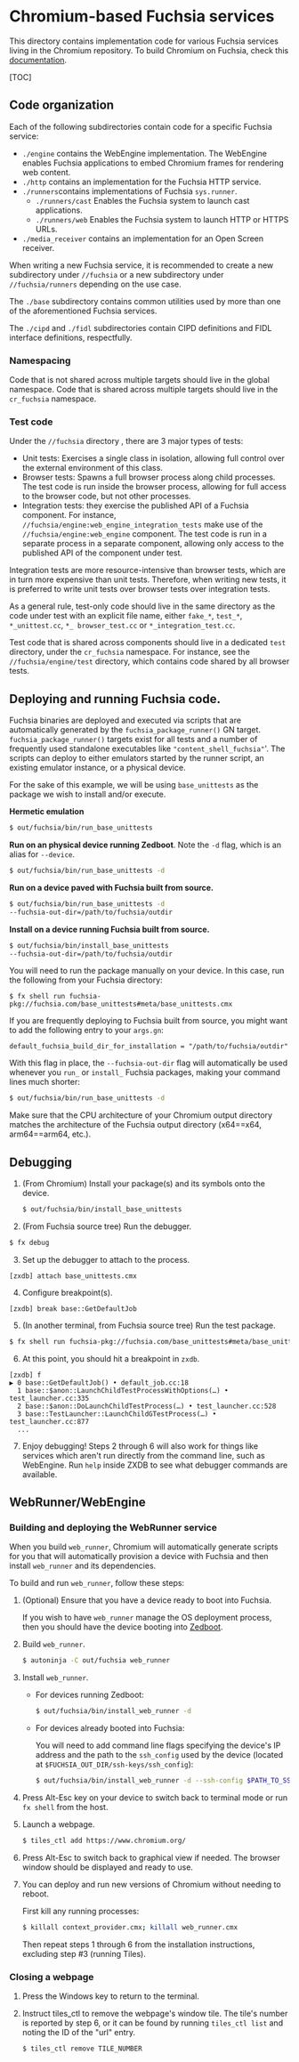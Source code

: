 # Chromium-based Fuchsia services
This directory contains implementation code for various Fuchsia services living
in the Chromium repository. To build Chromium on Fuchsia, check this
[documentation](../docs/fuchsia_build_instructions.md).

[TOC]

## Code organization
Each of the following subdirectories contain code for a specific Fuchsia
service:
* `./engine` contains the WebEngine implementation. The WebEngine enables
Fuchsia applications to embed Chromium frames for rendering web content.
* `./http` contains an implementation for the Fuchsia HTTP service.
* `./runners`contains implementations of Fuchsia `sys.runner`.
    * `./runners/cast` Enables the Fuchsia system to launch cast applications.
    * `./runners/web` Enables the Fuchsia system to launch HTTP or HTTPS URLs.
* `./media_receiver` contains an implementation for an Open Screen receiver.

When writing a new Fuchsia service, it is recommended to create a new
subdirectory under `//fuchsia` or a new subdirectory under `//fuchsia/runners`
depending on the use case.

The `./base` subdirectory contains common utilities used by more than one of
the aforementioned Fuchsia services.

The `./cipd` and `./fidl` subdirectories contain CIPD definitions and FIDL
interface definitions, respectfully.

### Namespacing

Code that is not shared across multiple targets should live in the global
namespace. Code that is shared across multiple targets should live in the
`cr_fuchsia` namespace.

### Test code

Under the `//fuchsia` directory , there are 3 major types of tests:
* Unit tests: Exercises a single class in isolation, allowing full control
  over the external environment of this class.
* Browser tests: Spawns a full browser process along child processes. The test
  code is run inside the browser process, allowing for full access to the
  browser code, but not other processes.
* Integration tests: they exercise the published API of a Fuchsia component. For
  instance, `//fuchsia/engine:web_engine_integration_tests` make use of the
  `//fuchsia/engine:web_engine` component. The test code is run in a separate
  process in a separate component, allowing only access to the published API of
  the component under test.

Integration tests are more resource-intensive than browser tests, which are in
turn more expensive than unit tests. Therefore, when writing new tests, it is
preferred to write unit tests over browser tests over integration tests.

As a general rule, test-only code should live in the same directory as the code
under test with an explicit file name, either `fake_*`, `test_*`,
`*_unittest.cc`, `*_ browser_test.cc` or `*_integration_test.cc`.

Test code that is shared across components should live in a dedicated `test`
directory, under the `cr_fuchsia` namespace. For instance, see the
`//fuchsia/engine/test` directory, which contains code shared by all browser
tests.

## Deploying and running Fuchsia code.

Fuchsia binaries are deployed and executed via scripts that are automatically
generated by the `fuchsia_package_runner()` GN target.
`fuchsia_package_runner()` targets exist for all tests and a number of
frequently used standalone executables like `"content_shell_fuchsia"`'. The
scripts can deploy to either emulators started by the runner script, an existing
emulator instance, or a physical device.

For the sake of this example, we will be using `base_unittests` as the package
we wish to install and/or execute.

**Hermetic emulation**
```bash
$ out/fuchsia/bin/run_base_unittests
```

**Run on an physical device running Zedboot**. Note the `-d` flag, which is an
alias for `--device`.

```bash
$ out/fuchsia/bin/run_base_unittests -d
```

**Run on a device paved with Fuchsia built from source.**

```bash
$ out/fuchsia/bin/run_base_unittests -d
--fuchsia-out-dir=/path/to/fuchsia/outdir
```

**Install on a device running Fuchsia built from source.**

```bash
$ out/fuchsia/bin/install_base_unittests
--fuchsia-out-dir=/path/to/fuchsia/outdir
```

You will need to run the package manually on your device. In this case, run the
following from your Fuchsia directory:

```
$ fx shell run fuchsia-pkg://fuchsia.com/base_unittests#meta/base_unittests.cmx
```

If you are frequently deploying to Fuchsia built from source, you might want to
add the following entry to your `args.gn`:

```
default_fuchsia_build_dir_for_installation = "/path/to/fuchsia/outdir"
```

With this flag in place, the `--fuchsia-out-dir` flag will automatically be used
whenever you `run_` or `install_` Fuchsia packages, making your command lines
much shorter:

```bash
$ out/fuchsia/bin/run_base_unittests -d
```

Make sure that the CPU architecture of your Chromium output directory matches the
architecture of the Fuchsia output directory (x64==x64, arm64==arm64, etc.).

## Debugging

1. (From Chromium) Install your package(s) and its symbols onto the device.

   ```bash
   $ out/fuchsia/bin/install_base_unittests
   ```

2. (From Fuchsia source tree) Run the debugger.

  ```bash
  $ fx debug
  ```

3. Set up the debugger to attach to the process.

  ```
  [zxdb] attach base_unittests.cmx
  ```

4. Configure breakpoint(s).

  ```
  [zxdb] break base::GetDefaultJob
  ```

5. (In another terminal, from Fuchsia source tree) Run the test package.

  ```bash
  $ fx shell run fuchsia-pkg://fuchsia.com/base_unittests#meta/base_unittests.cmx
  ```

6. At this point, you should hit a breakpoint in `zxdb`.

  ```
  [zxdb] f
  ▶ 0 base::GetDefaultJob() • default_job.cc:18
    1 base::$anon::LaunchChildTestProcessWithOptions(…) • test_launcher.cc:335
    2 base::$anon::DoLaunchChildTestProcess(…) • test_launcher.cc:528
    3 base::TestLauncher::LaunchChildGTestProcess(…) • test_launcher.cc:877
    ...
  ```

7. Enjoy debugging! Steps 2 through 6 will also work for things like services
   which aren't run directly from the command line, such as WebEngine.
   Run `help` inside ZXDB to see what debugger commands are available.


## WebRunner/WebEngine

### Building and deploying the WebRunner service

When you build `web_runner`, Chromium will automatically generate scripts for
you that will automatically provision a device with Fuchsia and then install
`web_runner` and its dependencies.

To build and run `web_runner`, follow these steps:

1. (Optional) Ensure that you have a device ready to boot into Fuchsia.

    If you wish to have `web_runner` manage the OS deployment process, then you
    should have the device booting into
    [Zedboot](https://fuchsia.googlesource.com/zircon/+/master/docs/targets/usb_setup.md).

2. Build `web_runner`.

    ```bash
    $ autoninja -C out/fuchsia web_runner
    ```

3. Install `web_runner`.

    * For devices running Zedboot:

        ```bash
        $ out/fuchsia/bin/install_web_runner -d
        ```

    * For devices already booted into Fuchsia:

        You will need to add command line flags specifying the device's IP
        address and the path to the `ssh_config` used by the device
        (located at `$FUCHSIA_OUT_DIR/ssh-keys/ssh_config`):

        ```bash
        $ out/fuchsia/bin/install_web_runner -d --ssh-config $PATH_TO_SSH_CONFIG
        ```

4. Press Alt-Esc key on your device to switch back to terminal mode or run
`fx shell` from the host.

5. Launch a webpage.

    ```bash
    $ tiles_ctl add https://www.chromium.org/
    ```

6. Press Alt-Esc to switch back to graphical view if needed. The browser
window should be displayed and ready to use.

7. You can deploy and run new versions of Chromium without needing to reboot.

    First kill any running processes:

    ```bash
    $ killall context_provider.cmx; killall web_runner.cmx
    ```

    Then repeat steps 1 through 6 from the installation instructions, excluding
    step #3 (running Tiles).


### Closing a webpage

1. Press the Windows key to return to the terminal.

2. Instruct tiles_ctl to remove the webpage's window tile. The tile's number is
    reported by step 6, or it can be found by running `tiles_ctl list` and
    noting the ID of the "url" entry.

    ```bash
    $ tiles_ctl remove TILE_NUMBER
    ```
